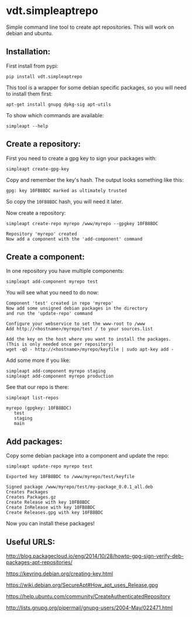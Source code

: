 # vdt.simpleaptrepo
Simple command line tool to create apt repositories. This will work on debian and ubuntu.

Installation:
-------------
First install from pypi:

    pip install vdt.simpleaptrepo
    
This tool is a wrapper for some debian specific packages, so you will need to install them first:

    apt-get install gnupg dpkg-sig apt-utils


To show which commands are available:
 
    simpleapt --help

Create a repository:
-------------------
First you need to create a gpg key to sign your packages with:

    simpleapt create-gpg-key
    
Copy and remember the key's hash. The output looks something like this:

    gpg: key 10FB8BDC marked as ultimately trusted
    
So copy the `10FB8BDC` hash, you will need it later.

Now create a repository:

    simpleapt create-repo myrepo /www/myrepo --gpgkey 10FB8BDC
    
    Repository 'myrepo' created
    Now add a component with the 'add-component' command

Create a component:
-------------------
In one repository you have multiple components:
  
    simpleapt add-component myrepo test

You will see what you need to do now:

    Component 'test' created in repo 'myrepo'
    Now add some unsigned debian packages in the directory
    and run the 'update-repo' command

    Configure your webservice to set the www-root to /www
    Add http://<hostname>/myrepo/test / to your sources.list
    
    Add the key on the host where you want to install the packages.
    (This is only needed once per repository)
    wget -qO - http://<hostname>/myrepo/keyfile | sudo apt-key add -

Add some more if you like:

    simpleapt add-component myrepo staging
    simpleapt add-component myrepo production

See that our repo is there:

    simpleapt list-repos
    
    myrepo (gpgkey: 10FB8BDC)
       test
       staging
       main

Add packages:
-------------

Copy some debian package into a component and update the repo:

    simpleapt update-repo myrepo test

    Exported key 10FB8BDC to /www/myrepo/test/keyfile

    Signed package /www/myrepo/test/my-package_0.0.1_all.deb
    Creates Packages
    Creates Packages.gz
    Create Release with key 10FB8BDC
    Create InRelease with key 10FB8BDC
    Create Releases.gpg with key 10FB8BDC

Now you can install these packages!


Useful URLS:
------------
http://blog.packagecloud.io/eng/2014/10/28/howto-gpg-sign-verify-deb-packages-apt-repositories/

https://keyring.debian.org/creating-key.html

https://wiki.debian.org/SecureApt#How_apt_uses_Release.gpg

https://help.ubuntu.com/community/CreateAuthenticatedRepository

http://lists.gnupg.org/pipermail/gnupg-users/2004-May/022471.html



